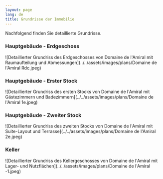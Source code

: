 ```yaml
---
layout: page
lang: de
title: Grundrisse der Immobilie
---
```


Nachfolgend finden Sie detaillierte Grundrisse.

### Hauptgebäude - Erdgeschoss
![Detaillierter Grundriss des Erdgeschosses von Domaine de l'Amiral mit Raumaufteilung und Abmessungen](../../assets/images/plans/Domaine de l'Amiral Rdc.jpeg)

### Hauptgebäude - Erster Stock
![Detaillierter Grundriss des ersten Stocks von Domaine de l'Amiral mit Gästezimmern und Badezimmern](../../assets/images/plans/Domaine de l'Amiral 1e.jpeg)

### Hauptgebäude - Zweiter Stock
![Detaillierter Grundriss des zweiten Stocks von Domaine de l'Amiral mit Suite-Layout und Terrasse](../../assets/images/plans/Domaine de l'Amiral 2e.jpeg)

### Keller
![Detaillierter Grundriss des Kellergeschosses von Domaine de l'Amiral mit Lager- und Nutzflächen](../../assets/images/plans/Domaine de l'Amiral -1.jpeg)